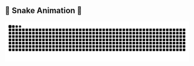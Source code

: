 ## 🐍 Snake Animation 🐍
![Snake animation](https://github.com/Prajeesh-A/Prajeesh-A/blob/output/github-contribution-grid-snake.svg)
